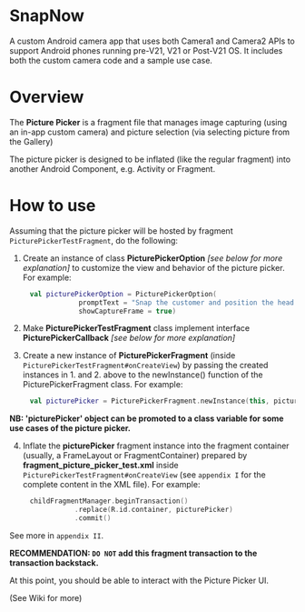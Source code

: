 # SnapNow
A custom Android camera app that uses both Camera1 and Camera2 APIs to support Android phones running pre-V21, V21 or Post-V21 OS. It includes both the custom camera code and a sample use case.

# Overview

The **Picture Picker** is a fragment file that manages image capturing (using an in-app custom camera) and picture selection (via selecting picture from the Gallery)

The picture picker is designed to be inflated (like the regular fragment) into another Android Component, e.g. Activity or Fragment.

# How to use

Assuming that the picture picker will be hosted by fragment `PicturePickerTestFragment`, do the following:

1. Create an instance of class **PicturePickerOption** _[see below for more explanation]_ to customize the view and behavior of the picture picker. For example:
```kotlin
     val picturePickerOption = PicturePickerOption(
                 promptText = "Snap the customer and position the head between the box",
                 showCaptureFrame = true)
```

2. Make **PicturePickerTestFragment** class implement interface **PicturePickerCallback** _[see below for more explanation]_

3. Create a new instance of **PicturePickerFragment** (inside `PicturePickerTestFragment#onCreateView`) by passing the created instances in 1. and 2. above to the newInstance() function of the PicturePickerFragment class. For example:

```kotlin
     val picturePicker = PicturePickerFragment.newInstance(this, picturePickerOption)
```
**NB: 'picturePicker' object can be promoted to a class variable for some use cases of the picture picker.**

4. Inflate the **picturePicker** fragment instance into the fragment container (usually, a FrameLayout or FragmentContainer) prepared by **fragment_picture_picker_test.xml** inside `PicturePickerTestFragment#onCreateView` (see `appendix I` for the complete content in the XML file). For example:

```kotlin
     childFragmentManager.beginTransaction()
                .replace(R.id.container, picturePicker)
                .commit()
```
See more in `appendix II`.

**RECOMMENDATION: `DO NOT` add this fragment transaction to the transaction backstack.**

At this point, you should be able to interact with the Picture Picker UI.


(See Wiki for more)
